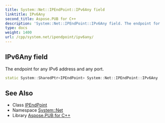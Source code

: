 ```yaml
---
title: System::Net::IPEndPoint::IPv6Any field
linktitle: IPv6Any
second_title: Aspose.PUB for C++
description: 'System::Net::IPEndPoint::IPv6Any field. The endpoint for any IPv6 address and any port in C++.'
type: docs
weight: 1400
url: /cpp/system.net/ipendpoint/ipv6any/
---
```

## IPv6Any field


The endpoint for any IPv6 address and any port.

```cpp
static System::SharedPtr<IPEndPoint> System::Net::IPEndPoint::IPv6Any
```

## See Also

* Class [IPEndPoint](../)
* Namespace [System::Net](../../)
* Library [Aspose.PUB for C++](../../../)
